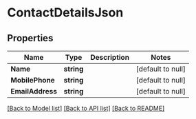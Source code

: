 # ContactDetailsJson

## Properties
Name | Type | Description | Notes
------------ | ------------- | ------------- | -------------
**Name** | **string** |  | [default to null]
**MobilePhone** | **string** |  | [default to null]
**EmailAddress** | **string** |  | [default to null]

[[Back to Model list]](../README.md#documentation-for-models) [[Back to API list]](../README.md#documentation-for-api-endpoints) [[Back to README]](../README.md)


